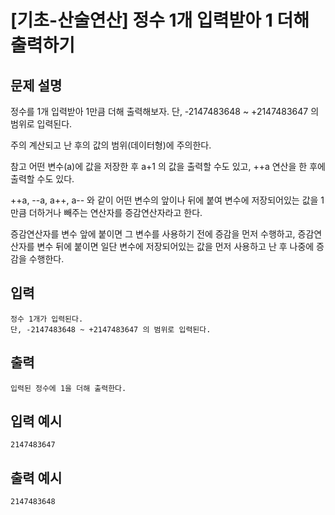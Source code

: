 # [기초-산술연산] 정수 1개 입력받아 1 더해 출력하기

## 문제 설명
정수를 1개 입력받아 1만큼 더해 출력해보자.
단, -2147483648 ~ +2147483647 의 범위로 입력된다.

주의
계산되고 난 후의 값의 범위(데이터형)에 주의한다.

참고
어떤 변수(a)에 값을 저장한 후 a+1 의 값을 출력할 수도 있고,
++a 연산을 한 후에 출력할 수도 있다.

++a, --a, a++, a-- 와 같이 어떤 변수의 앞이나 뒤에 붙여
변수에 저장되어있는 값을 1만큼 더하거나 빼주는 연산자를 증감연산자라고 한다.

증감연산자를 변수 앞에 붙이면 그 변수를 사용하기 전에 증감을 먼저 수행하고,
증감연산자를 변수 뒤에 붙이면 일단 변수에 저장되어있는 값을 먼저 사용하고 난 후
나중에 증감을 수행한다.

## 입력
	정수 1개가 입력된다.
	단, -2147483648 ~ +2147483647 의 범위로 입력된다.
## 출력
	입력된 정수에 1을 더해 출력한다.

## 입력 예시
	2147483647
## 출력 예시
	2147483648